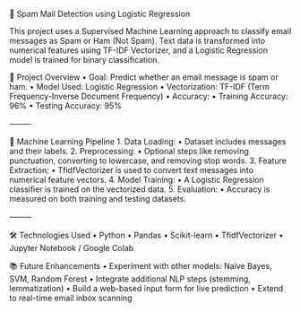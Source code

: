 📧 Spam Mail Detection using Logistic Regression

This project uses a Supervised Machine Learning approach to classify email messages as Spam or Ham (Not Spam). Text data is transformed into numerical features using TF-IDF Vectorizer, and a Logistic Regression model is trained for binary classification.

🚀 Project Overview
	•	Goal: Predict whether an email message is spam or ham.
	•	Model Used: Logistic Regression
	•	Vectorization: TF-IDF (Term Frequency-Inverse Document Frequency)
	•	Accuracy:
	•	Training Accuracy: 96%
	•	Testing Accuracy: 95%

⸻

🧠 Machine Learning Pipeline
	1.	Data Loading:
	•	Dataset includes messages and their labels.
	2.	Preprocessing:
	•	Optional steps like removing punctuation, converting to lowercase, and removing stop words.
	3.	Feature Extraction:
	•	TfidfVectorizer is used to convert text messages into numerical feature vectors.
	4.	Model Training:
	•	A Logistic Regression classifier is trained on the vectorized data.
	5.	Evaluation:
	•	Accuracy is measured on both training and testing datasets.

⸻

🛠 Technologies Used
	•	Python
	•	Pandas
	•	Scikit-learn
	•	TfidfVectorizer
	•	Jupyter Notebook / Google Colab

📚 Future Enhancements
	•	Experiment with other models: Naive Bayes, SVM, Random Forest
	•	Integrate additional NLP steps (stemming, lemmatization)
	•	Build a web-based input form for live prediction
	•	Extend to real-time email inbox scanning
